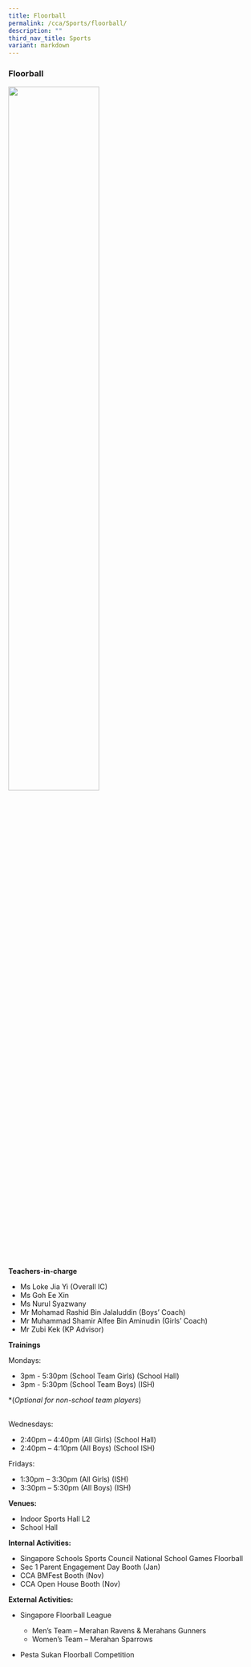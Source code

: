 ```yaml
---
title: Floorball
permalink: /cca/Sports/floorball/
description: ""
third_nav_title: Sports
variant: markdown
---
```

### Floorball

<img src="/images/floorball page.jpg" style="width:60%">


**Teachers-in-charge**

*   Ms Loke Jia Yi (Overall IC)
*   Ms Goh Ee Xin
*   Ms Nurul Syazwany 
*   Mr Mohamad Rashid Bin Jalaluddin (Boys’ Coach)
*    Mr Muhammad Shamir Alfee Bin Aminudin (Girls’ Coach)
*    Mr Zubi Kek (KP Advisor)

**Trainings**

Mondays:

*   3pm - 5:30pm (School Team Girls) (School Hall)
*   3pm - 5:30pm (School Team Boys) (ISH)
    
*(*Optional for non-school team players*) <br><br>


Wednesdays:

*   2:40pm – 4:40pm (All Girls) (School Hall)
*   2:40pm – 4:10pm (All Boys) (School ISH)

Fridays:

*   1:30pm – 3:30pm (All Girls) (ISH)
*   3:30pm – 5:30pm (All Boys) (ISH)


**Venues:**

*   Indoor Sports Hall L2
*   School Hall

**Internal Activities:**

* Singapore Schools Sports Council National School Games Floorball
* Sec 1 Parent Engagement Day Booth (Jan)
* CCA BMFest Booth (Nov)
*	CCA Open House Booth (Nov)


**External Activities:**

* Singapore Floorball League  
   * Men’s Team – Merahan Ravens &amp; Merahans Gunners
   * Women’s Team – Merahan Sparrows

*	Pesta Sukan Floorball Competition
